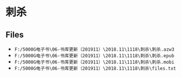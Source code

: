 # 刺杀

## Files

- `F:/5000G电子书\06-书库更新（201911）\2018.11\1118\刺杀\刺杀.azw3`
- `F:/5000G电子书\06-书库更新（201911）\2018.11\1118\刺杀\刺杀.epub`
- `F:/5000G电子书\06-书库更新（201911）\2018.11\1118\刺杀\刺杀.mobi`
- `F:/5000G电子书\06-书库更新（201911）\2018.11\1118\刺杀\files.txt`
